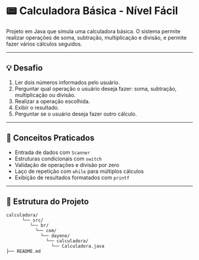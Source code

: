 # 📟 Calculadora Básica - Nível Fácil

Projeto em Java que simula uma calculadora básica. O sistema permite realizar operações de soma, subtração, multiplicação e divisão, e permite fazer vários cálculos seguidos.

---

## 💡 Desafio

1. Ler dois números informados pelo usuário.
2. Perguntar qual operação o usuário deseja fazer: soma, subtração, multiplicação ou divisão.
3. Realizar a operação escolhida.
4. Exibir o resultado.
5. Perguntar se o usuário deseja fazer outro cálculo.

---

## 🧠 Conceitos Praticados

- Entrada de dados com `Scanner`
- Estruturas condicionais com `switch`
- Validação de operações e divisão por zero
- Laço de repetição com `while` para múltiplos cálculos
- Exibição de resultados formatados com `printf`

---

## 📁 Estrutura do Projeto

    calculadora/
          └── src/
             └── br/
               └── com/
                 └── dayene/
                   └── calculadora/
                     └── Calculadora.java
    ├── README.md

